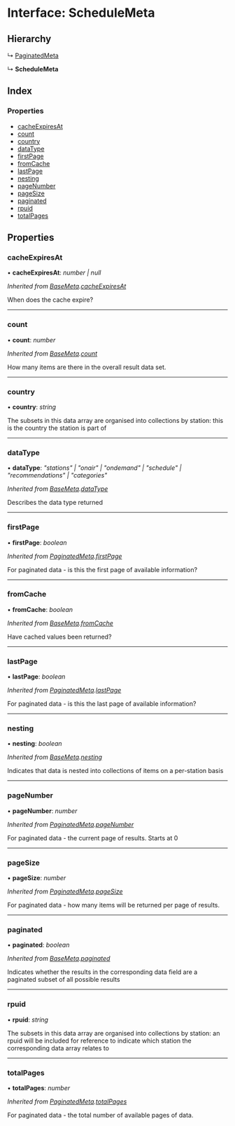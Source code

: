 # Interface: ScheduleMeta

## Hierarchy

↳ [PaginatedMeta](paginatedmeta.md)

↳ **ScheduleMeta**

## Index

### Properties

-   [cacheExpiresAt](schedulemeta.md#cacheexpiresat)
-   [count](schedulemeta.md#count)
-   [country](schedulemeta.md#country)
-   [dataType](schedulemeta.md#datatype)
-   [firstPage](schedulemeta.md#firstpage)
-   [fromCache](schedulemeta.md#fromcache)
-   [lastPage](schedulemeta.md#lastpage)
-   [nesting](schedulemeta.md#nesting)
-   [pageNumber](schedulemeta.md#pagenumber)
-   [pageSize](schedulemeta.md#pagesize)
-   [paginated](schedulemeta.md#paginated)
-   [rpuid](schedulemeta.md#rpuid)
-   [totalPages](schedulemeta.md#totalpages)

## Properties

### cacheExpiresAt

• **cacheExpiresAt**: _number | null_

_Inherited from
[BaseMeta](basemeta.md).[cacheExpiresAt](basemeta.md#cacheexpiresat)_

When does the cache expire?

---

### count

• **count**: _number_

_Inherited from [BaseMeta](basemeta.md).[count](basemeta.md#count)_

How many items are there in the overall result data set.

---

### country

• **country**: _string_

The subsets in this data array are organised into collections by station: this
is the country the station is part of

---

### dataType

• **dataType**: _"stations" | "onair" | "ondemand" | "schedule" |
"recommendations" | "categories"_

_Inherited from [BaseMeta](basemeta.md).[dataType](basemeta.md#datatype)_

Describes the data type returned

---

### firstPage

• **firstPage**: _boolean_

_Inherited from
[PaginatedMeta](paginatedmeta.md).[firstPage](paginatedmeta.md#firstpage)_

For paginated data - is this the first page of available information?

---

### fromCache

• **fromCache**: _boolean_

_Inherited from [BaseMeta](basemeta.md).[fromCache](basemeta.md#fromcache)_

Have cached values been returned?

---

### lastPage

• **lastPage**: _boolean_

_Inherited from
[PaginatedMeta](paginatedmeta.md).[lastPage](paginatedmeta.md#lastpage)_

For paginated data - is this the last page of available information?

---

### nesting

• **nesting**: _boolean_

_Inherited from [BaseMeta](basemeta.md).[nesting](basemeta.md#nesting)_

Indicates that data is nested into collections of items on a per-station basis

---

### pageNumber

• **pageNumber**: _number_

_Inherited from
[PaginatedMeta](paginatedmeta.md).[pageNumber](paginatedmeta.md#pagenumber)_

For paginated data - the current page of results. Starts at 0

---

### pageSize

• **pageSize**: _number_

_Inherited from
[PaginatedMeta](paginatedmeta.md).[pageSize](paginatedmeta.md#pagesize)_

For paginated data - how many items will be returned per page of results.

---

### paginated

• **paginated**: _boolean_

_Inherited from [BaseMeta](basemeta.md).[paginated](basemeta.md#paginated)_

Indicates whether the results in the corresponding data field are a paginated
subset of all possible results

---

### rpuid

• **rpuid**: _string_

The subsets in this data array are organised into collections by station: an
rpuid will be included for reference to indicate which station the corresponding
data array relates to

---

### totalPages

• **totalPages**: _number_

_Inherited from
[PaginatedMeta](paginatedmeta.md).[totalPages](paginatedmeta.md#totalpages)_

For paginated data - the total number of available pages of data.

